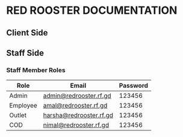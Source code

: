 # RED ROOSTER DOCUMENTATION


## Client Side


## Staff Side

### Staff Member Roles

| Role | Email |  Password |
| -------- | ----------- | ----------- |
| Admin | admin@redrooster.rf.gd | 123456 |
| Employee | amal@redrooster.rf.gd | 123456 |
| Outlet | harsha@redrooster.rf.gd | 123456 |
| COD | nimal@redrooster.rf.gd | 123456 |


